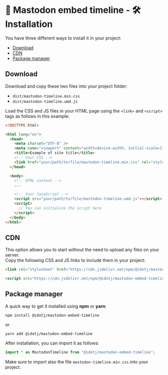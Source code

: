 # 🐘 Mastodon embed timeline - 🛠️ Installation

You have three different ways to install it in your project:
- [Download](#download)
- [CDN](#cdn)
- [Package manager](#package-manager)

## Download

Download and copy these two files into your project folder:

- `dist/mastodon-timeline.min.css`
- `dist/mastodon-timeline.umd.js`

Load the CSS and JS files in your HTML page using the `<link>` and `<script>` tags as follows in this example:

```html
<!DOCTYPE html>

<html lang="en">
  <head>
    <meta charset="UTF-8" />
    <meta name="viewport" content="width=device-width, initial-scale=1" />
    <title>Example of site title</title>
    <!-- Your CSS -->
    <link href="your/path/to/file/mastodon-timeline.min.css" rel="stylesheet" />
  </head>

  <body>
    <!-- HTML content -->
    ...

    <!-- Your JavaScript -->
    <script src="your/path/to/file/mastodon-timeline.umd.js"></script>
    <script>
      // You can initialize the script here
    </script>
  </body>
</html>
```

## CDN

This option allows you to start without the need to upload any files on your server.  
Copy the following CSS and JS links to include them in your project:

```html
<link rel="stylesheet" href="https://cdn.jsdelivr.net/npm/@idotj/mastodon-embed-timeline@4.6.0/dist/mastodon-timeline.min.css">
```

```html
<script src="https://cdn.jsdelivr.net/npm/@idotj/mastodon-embed-timeline@4.6.0/dist/mastodon-timeline.umd.js"></script>
```

## Package manager

A quick way to get it installed using **npm** or **yarn**:

```terminal
npm install @idotj/mastodon-embed-timeline
```

or

```terminal
yarn add @idotj/mastodon-embed-timeline
```

After installation, you can import it as follows:

```js
import * as MastodonTimeline from "@idotj/mastodon-embed-timeline";
```

Make sure to import also the file `mastodon-timeline.min.css` into your project.
